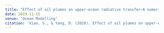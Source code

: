 ```yaml
---
title: "Effect of oil plumes on upper-ocean radiative transfer—A numerical study(https://www.sciencedirect.com/science/article/pii/S1463500319300629)"
date: 2019-11-15
venue: 'Ocean Modelling'
citation: 'Xiao, S., & Yang, D. (2020). Effect of oil plumes on upper-ocean radiative transfer—A numerical study. Ocean Modelling, 145, 101522.'
---
```

